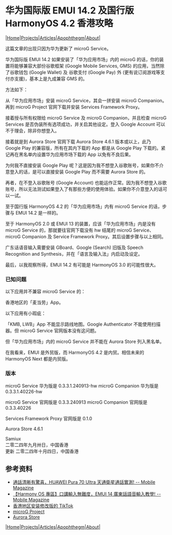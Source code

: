 # 华为国际版 EMUI 14.2 及国行版 HarmonyOS 4.2 香港攻略

|[Home](/README.md)|[Projects](/projects.md)|[Articles](/articles.md)|[Apophthegm](/apophthegm.md)|[About](/about.md)|

这篇文章的出现只因为华为更新了 microG Service。

华为国际版 EMUI 14.2 如果安装了「华为应用市场」内的  microG 的话，你的装置将能够兼容大部份谷歌框架 (Google Mobile Services, GMS) 的应用，当然除了谷歌钱包 (Google Wallet) 及 谷歌支付 (Google Pay) 外 (更有说订阅游戏等支付亦支援)，基本上是九成兼容 GMS 的。

方法如下：

从「华为应用市场」安装 microG Service，其会一拼安装 microG Companion。再到 microG Project 官网下载并安装 Services Framework Proxy。

接着授与所有权限给 microG Service 及 microG Companion，并且检查 microG Services 是否伪装所有选项成功，并关启其他设定。登入 Google Account 可以不于理会，除非你想登入。

接着就是到 Aurora Store 官网下载 Aurora Store 4.6.1 版本或以上，此乃 Google Play 的兼容版，所有在其内下载的 App 都是从 Google Play 下载的。紧记再在黑名单内设置华为应用市场下载的 App 以免有不良后果。

为何我不直接安装 Google Play 呢？这是因为我不想登入谷歌账号，如果你不介意登入的话，是可以直接安装 Google Play 而不需要 Aurora Store 的。

再者，在不登入谷歌账号 (Google Account) 也能运作正常。因为我不想登入谷歌账号，所以无法测试如果登入了有那些方便的使用体验。如果你不介意登入的话可以一试。

至于国行版 HarmonyOS 4.2 的「华为应用市场」内有 microG Service 的话，步骤与 EMUI 14.2 是一样的。

至于 HarmonyOS 2.0 或 EMUI 13 的装置，应该「华为应用市场」内是没有 microG Service 的，那就要往官网下载没有 hw 结尾的 microG Service、microG Companion 及 Service Framework Proxy。其后设置步骤与以上相同。

广东话语音输入需要安装 GBoard、Google (Search) 旧版及 Speech Recognition and Synthesis，并在「语言及输入法」内启动及设定。

最后，以我观察所得，EMUI 14.2 有可能是 HarmonyOS 3.0 的可能性很大。

### 已知问题

以下应用并不兼容 microG Service 的：

香港地区的「麦当劳」App。

以下应用有小瑕疵：

「KMB, LWB」App 不能显示路线地图。Google Authenticator 不能使用扫描器。但 microG Service 官网版本没有这问题。

但「华为应用市场」内的 microG Service 并不能在 Aurora Store 列入黑名单。

在我看来，EMUI 是外贸版，而 HarmonyOS 4.2 是内贸。相信未来的 HarmonyOS Next 都是内贸版。

### 版本

microG Service 华为版是 0.3.3.1.240913-hw
microG Companion 华为版是 0.3.3.1.40226-hw

microG Service 官网版是 0.3.3.240913
microG Companion 官网版是 0.3.3.40226

Services Framework Proxy 官网版是 0.1.0

Aurora Store 4.6.1

Samiux    
二零二四年九月卅日，中国香港      
更新 二零二四年十月四日，中国香港          


## 参考资料

- [通話清晰有驚喜，HUAWEI Pura 70 Ultra 天通衛星通話實測! -- Mobile Magazine](https://www.mobilemagazinehk.com/2024/08/huawei-pura-70-ultra-tiantong-satellite-service-test.html)  
- [【Harmony OS 專區】口講輸入無難度，EMUI 14 廣東話語音輸入教學! -- Mobile Magazine](https://www.mobilemagazinehk.com/2024/08/harmony-os-emui-14-microsoft-swiftkey-ai-keyboard.html)  
- [香港地区安装修改版的 TikTok](https://www.youtube.com/watch?v=7AgHEuXdhlQ)    
- [microG Project](https://microg.org/download.html)    
- [Aurora Store](https://f-droid.org/packages/com.aurora.store)  

|[Home](/README.md)|[Projects](/projects.md)|[Articles](/articles.md)|[Apophthegm](/apophthegm.md)|[About](/about.md)|
